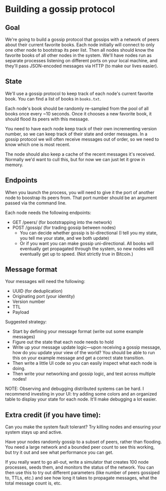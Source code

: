 # Building a gossip protocol

## Goal
We're going to build a gossip protocol that gossips with a network of peers about their current favorite books. Each node initially will connect to only one other node to bootstrap its peer list. Then all nodes should know the favorite books of all other nodes in the system. We'll have nodes run as separate processes listening on different ports on your local machine, and they'll pass JSON-encoded messages via HTTP (to make our lives easier).

## State
We'll use a gossip protocol to keep track of each node's current favorite book. You can find a list of books in `books.txt`.

Each node's book should be randomly re-sampled from the pool of all books once every ~10 seconds. Once it chooses a new favorite book, it should flood its peers with this message.

You need to have each node keep track of their own incrementing version number, so we can keep track of their state and order messages. In a gossip protocol we will often receive messages out of order, so we need to know which one is most recent.

The node should also keep a cache of the recent messages it's received. Normally we'd want to cull this, but for now we can just let it grow in memory.

## Endpoints
When you launch the process, you will need to give it the port of another node to boostrap its peers from. That port number should be an argument passed via the command line.

Each node needs the following endpoints:

* GET /peers/ (for bootstrapping into the network)
* POST /gossip/ (for trading gossip between nodes)
  - You can decide whether gossip is bi-directional (I tell you my state, you tell me your state, and we both update)
  - Or if you want you can make gossip uni-directional. All books will eventually get propagated through the system, so new nodes will eventually get up to speed. (Not strictly true in Bitcoin.)

## Message format
Your messages will need the following:

* UUID (for deduplication)
* Originating port (your identity)
* Version number
* TTL
* Payload

Suggested strategy:
* Start by defining your message format (write out some example messages)
* Figure out the state that each node needs to hold
* Write up your message update logic—upon receiving a gossip message, how do you update your view of the world? You should be able to run this on your example message and get a correct state transition.
* Then write a little UI code so you can easily inspect what each node is doing.
* Then write your networking and gossip logic, and test across multiple nodes!

NOTE: Observing and debugging distributed systems can be hard. I recommend investing in your UI: try adding some colors and an organized table to display your state for each node. It'll make debugging a lot easier.

## Extra credit (if you have time):

Can you make the system fault tolerant? Try killing nodes and ensuring your system stays up and active.

Have your nodes randomly gossip to a subset of peers, rather than flooding. You need a large network and a bounded peer count to see this working, but try it out and see what performance you can get.

If you really want to go all-out, write a simulator that creates 100 node processes, seeds them, and monitors the status of the network. You can then use this to try out different parameters (like number of peers gossiped to, TTLs, etc.) and see how long it takes to propagate messages, what the total message count is, etc.
